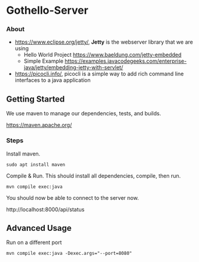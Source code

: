# Gothello-Server

### About

* https://www.eclipse.org/jetty/, **Jetty** is the webserver library that we are using
  * Hello World Project
    https://www.baeldung.com/jetty-embedded
  * Simple Example
    https://examples.javacodegeeks.com/enterprise-java/jetty/embedding-jetty-with-servlet/
* https://picocli.info/, picocli is a simple way to add rich command line interfaces to a java application

## Getting Started

We use maven to manage our dependencies, tests, and builds.

https://maven.apache.org/

### Steps

Install maven.
```
sudo apt install maven
```
Compile & Run. This should install all dependencies, compile, then run.
```
mvn compile exec:java
```

You should now be able to connect to the server now.

http://localhost:8000/api/status

## Advanced Usage

Run on a different port

```
mvn compile exec:java -Dexec.args="--port=8080"
```